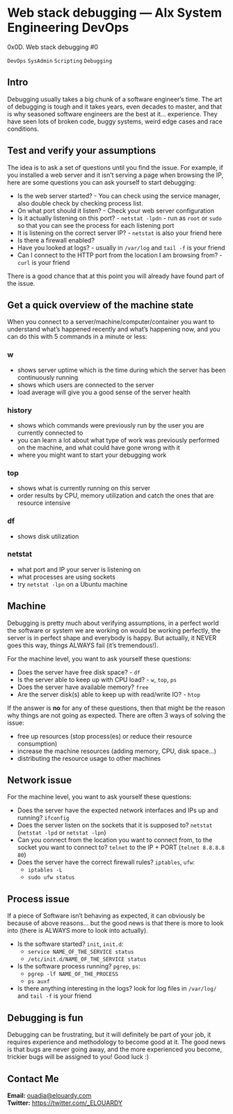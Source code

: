 # Web stack debugging — Alx System Engineering DevOps
0x0D. Web stack debugging #0

```DevOps```
```SysAdmin```
```Scripting```
```Debugging```

## Intro
Debugging usually takes a big chunk of a software engineer’s time. The art of debugging is tough and it takes years, even decades to master, and that is why seasoned software engineers are the best at it… experience. They have seen lots of broken code, buggy systems, weird edge cases and race conditions.

## Test and verify your assumptions
The idea is to ask a set of questions until you find the issue. For example, if you installed a web server and it isn’t serving a page when browsing the IP, here are some questions you can ask yourself to start debugging:

- Is the web server started? - You can check using the service manager, also double check by checking process list.
- On what port should it listen? - Check your web server configuration
- Is it actually listening on this port? - ``netstat -lpdn`` - run as ``root`` or ``sudo`` so that you can see the process for each listening port
- It is listening on the correct server IP? - ``netstat`` is also your friend here
- Is there a firewall enabled?
- Have you looked at logs? - usually in ``/var/log`` and ``tail -f`` is your friend
- Can I connect to the HTTP port from the location I am browsing from? - ``curl`` is your friend

There is a good chance that at this point you will already have found part of the issue.

## Get a quick overview of the machine state
When you connect to a server/machine/computer/container you want to understand what’s happened recently and what’s happening now, and you can do this with 5 commands in a minute or less:

### w
- shows server uptime which is the time during which the server has been continuously running
- shows which users are connected to the server
- load average will give you a good sense of the server health
### history
- shows which commands were previously run by the user you are currently connected to
- you can learn a lot about what type of work was previously performed on the machine, and what could have gone wrong with it
- where you might want to start your debugging work
### top
- shows what is currently running on this server
- order results by CPU, memory utilization and catch the ones that are resource intensive
### df
- shows disk utilization
### netstat
- what port and IP your server is listening on
- what processes are using sockets
- try ``netstat -lpn`` on a Ubuntu machine

## Machine
Debugging is pretty much about verifying assumptions, in a perfect world the software or system we are working on would be working perfectly, the server is in perfect shape and everybody is happy. But actually, it NEVER goes this way, things ALWAYS fail (it’s tremendous!).

For the machine level, you want to ask yourself these questions:

- Does the server have free disk space? - ``df``
- Is the server able to keep up with CPU load? - ``w``, ``top``, ``ps``
- Does the server have available memory? ``free``
- Are the server disk(s) able to keep up with read/write IO? - ``htop``

If the answer is **no** for any of these questions, then that might be the reason why things are not going as expected. There are often 3 ways of solving the issue:

- free up resources (stop process(es) or reduce their resource consumption)
- increase the machine resources (adding memory, CPU, disk space…)
- distributing the resource usage to other machines

## Network issue
For the machine level, you want to ask yourself these questions:

- Does the server have the expected network interfaces and IPs up and running? ``ifconfig``
- Does the server listen on the sockets that it is supposed to? ``netstat`` (``netstat -lpd`` or ``netstat -lpn``)
- Can you connect from the location you want to connect from, to the socket you want to connect to? ``telnet`` to the IP + PORT (``telnet 8.8.8.8 80``)
- Does the server have the correct firewall rules? ``iptables``, ``ufw``:
    - ``iptables -L``
    - ``sudo ufw status``

## Process issue
If a piece of Software isn’t behaving as expected, it can obviously be because of above reasons… but the good news is that there is more to look into (there is ALWAYS more to look into actually).

- Is the software started? ``init``, ``init.d``:
    - ``service NAME_OF_THE_SERVICE status``
    - ``/etc/init.d/NAME_OF_THE_SERVICE status``
- Is the software process running? ``pgrep``, ``ps``:
    - ``pgrep -lf NAME_OF_THE_PROCESS``
    - ``ps auxf``
- Is there anything interesting in the logs? look for log files in ``/var/log/`` and ``tail -f`` is your friend

## Debugging is fun
Debugging can be frustrating, but it will definitely be part of your job, it requires experience and methodology to become good at it. The good news is that bugs are never going away, and the more experienced you become, trickier bugs will be assigned to you! Good luck :)

## Contact Me
**Email:** ouadia@elouardy.com \
**Twitter:** https://twitter.com/_ELOUARDY

